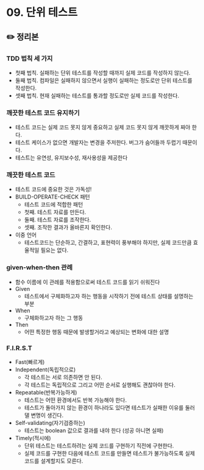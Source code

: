 # 09. 단위 테스트

## ✏️ 정리본

### TDD 법칙 세 가지
- 첫째 법칙. 실패하는 단위 테스트를 작성할 때까지 실제 코드를 작성하지 않는다.
- 둘째 법칙. 컴파일은 실패하지 않으면서 실행이 실패하는 정도로만 단위 테스트를 작성한다.
- 셋째 법칙. 현재 실패하는 테스트를 통과할 정도로만 실제 코드를 작성한다.

### 깨끗한 테스트 코드 유지하기
- 테스트 코드는 실제 코드 못지 않게 중요하고 실제 코드 못지 않게 깨끗하게 짜야 한다.
- 테스트 케이스가 없으면 개발자는 변경을 주저한다. 버그가 숨어들까 두렵기 때문이다.
- 테스트는 유연성, 유지보수성, 재사용성을 제공한다

### 깨끗한 테스트 코드
- 테스트 코드에 중요한 것은 가독성!
- BUILD-OPERATE-CHECK 패턴
  - 테스트 코드에 적합한 패턴
  - 첫째. 테스트 자료를 만든다.
  - 둘째. 테스트 자료를 조작한다.
  - 셋째. 조작한 결과가 올바른지 확인한다.
- 이중 언어
  - 테스트코드는 단순하고, 간결하고, 표현력이 풍부해야 하지만, 실제 코드만큼 효율적일 필요는 없다.

### given-when-then 관례
- 함수 이름에 이 관례를 적용함으로써 테스트 코드를 읽기 쉬워진다
- Given
  - 테스트에서 구체화하고자 하는 행동을 시작하기 전에 테스트 상태를 설명하는 부분
- When
  - 구체화하고자 하는 그 행동
- Then
  - 어떤 특정한 행동 때문에 발생할거라고 예상되는 변화에 대한 설명

### F.I.R.S.T
- Fast(빠르게)
- Independent(독립적으로)
  - 각 테스트는 서로 의존하면 안 된다.
  - 각 테스트는 독립적으로 그리고 어떤 순서로 실행해도 괜찮아야 한다.
- Repeatable(반복가능하게)
  - 테스트는 어떤 환경에서도 반복 가능해야 한다.
  - 테스트가 돌아가지 않는 환경이 하나라도 있다면 테스트가 실패한 이유를 둘러댈 변명이 생긴다.
- Self-validating(자기검증하는)
  - 테스트는 boolean 값으로 결과를 내야 한다 (성공 아니면 실패)
- Timely(적시에)
  - 단위 테스트는 테스트하려는 실제 코드를 구현하기 직전에 구현한다.
  - 실제 코드를 구현한 다음에 테스트 코드를 만들면 테스트가 불가능하도록 실제 코드를 설계할지도 모른다.